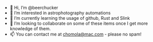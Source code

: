 - 👋 Hi, I’m @beerchucker
- 👀 I’m interested in astrophotography automations
- 🌱 I’m currently learning the usage of github, Rust and Slink
- 💞️ I’m looking to collaborate on some of these items once I get more knowledge of them.
- 📫 You can contact me at chomola@mac.com - please no spam!

<!---
beerchucker/beerchucker is a ✨ special ✨ repository because its `README.md` (this file) appears on your GitHub profile.
You can click the Preview link to take a look at your changes.
--->
